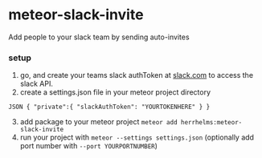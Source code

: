 # meteor-slack-invite

Add people to your slack team by sending auto-invites

### setup

1. go, and create your teams slack authToken at [slack.com](http://slack.com) to access the slack API.
2. create a settings.json file in your meteor project directory 

`JSON
{
    "private":{
        "slackAuthToken": "YOURTOKENHERE"
    }
}
`

3. add package to your meteor project `meteor add herrhelms:meteor-slack-invite`
4. run your project with `meteor --settings settings.json` (optionally add port number with `--port YOURPORTNUMBER`)
